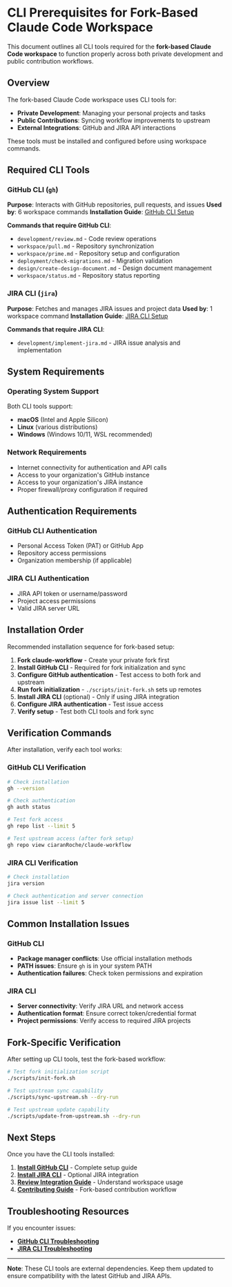 # CLI Prerequisites for Fork-Based Claude Code Workspace

This document outlines all CLI tools required for the **fork-based Claude Code workspace** to function properly across both private development and public contribution workflows.

## Overview

The fork-based Claude Code workspace uses CLI tools for:
- **Private Development**: Managing your personal projects and tasks
- **Public Contributions**: Syncing workflow improvements to upstream
- **External Integrations**: GitHub and JIRA API interactions

These tools must be installed and configured before using workspace commands.

## Required CLI Tools

### GitHub CLI (`gh`)
**Purpose**: Interacts with GitHub repositories, pull requests, and issues
**Used by**: 6 workspace commands
**Installation Guide**: [GitHub CLI Setup](github-cli-setup.md)

**Commands that require GitHub CLI**:
- `development/review.md` - Code review operations
- `workspace/pull.md` - Repository synchronization
- `workspace/prime.md` - Repository setup and configuration
- `deployment/check-migrations.md` - Migration validation
- `design/create-design-document.md` - Design document management
- `workspace/status.md` - Repository status reporting

### JIRA CLI (`jira`)
**Purpose**: Fetches and manages JIRA issues and project data
**Used by**: 1 workspace command
**Installation Guide**: [JIRA CLI Setup](jira-cli-setup.md)

**Commands that require JIRA CLI**:
- `development/implement-jira.md` - JIRA issue analysis and implementation

## System Requirements

### Operating System Support
Both CLI tools support:
- **macOS** (Intel and Apple Silicon)
- **Linux** (various distributions)
- **Windows** (Windows 10/11, WSL recommended)

### Network Requirements
- Internet connectivity for authentication and API calls
- Access to your organization's GitHub instance
- Access to your organization's JIRA instance
- Proper firewall/proxy configuration if required

## Authentication Requirements

### GitHub CLI Authentication
- Personal Access Token (PAT) or GitHub App
- Repository access permissions
- Organization membership (if applicable)

### JIRA CLI Authentication
- JIRA API token or username/password
- Project access permissions
- Valid JIRA server URL

## Installation Order

Recommended installation sequence for fork-based setup:

1. **Fork claude-workflow** - Create your private fork first
2. **Install GitHub CLI** - Required for fork initialization and sync
3. **Configure GitHub authentication** - Test access to both fork and upstream
4. **Run fork initialization** - `./scripts/init-fork.sh` sets up remotes
5. **Install JIRA CLI** (optional) - Only if using JIRA integration  
6. **Configure JIRA authentication** - Test issue access
7. **Verify setup** - Test both CLI tools and fork sync

## Verification Commands

After installation, verify each tool works:

### GitHub CLI Verification
```bash
# Check installation
gh --version

# Check authentication
gh auth status

# Test fork access
gh repo list --limit 5

# Test upstream access (after fork setup)
gh repo view ciaranRoche/claude-workflow
```

### JIRA CLI Verification
```bash
# Check installation
jira version

# Check authentication and server connection
jira issue list --limit 5
```

## Common Installation Issues

### GitHub CLI
- **Package manager conflicts**: Use official installation methods
- **PATH issues**: Ensure `gh` is in your system PATH
- **Authentication failures**: Check token permissions and expiration

### JIRA CLI
- **Server connectivity**: Verify JIRA URL and network access
- **Authentication format**: Ensure correct token/credential format
- **Project permissions**: Verify access to required JIRA projects

## Fork-Specific Verification

After setting up CLI tools, test the fork-based workflow:

```bash
# Test fork initialization script
./scripts/init-fork.sh

# Test upstream sync capability
./scripts/sync-upstream.sh --dry-run

# Test upstream update capability  
./scripts/update-from-upstream.sh --dry-run
```

## Next Steps

Once you have the CLI tools installed:

1. **[Install GitHub CLI](github-cli-setup.md)** - Complete setup guide
2. **[Install JIRA CLI](jira-cli-setup.md)** - Optional JIRA integration
3. **[Review Integration Guide](../integration/workspace-integration.md)** - Understand workspace usage
4. **[Contributing Guide](../../CONTRIBUTING.md)** - Fork-based contribution workflow

## Troubleshooting Resources

If you encounter issues:
- **[GitHub CLI Troubleshooting](../troubleshooting/github-cli-troubleshooting.md)**
- **[JIRA CLI Troubleshooting](../troubleshooting/jira-cli-troubleshooting.md)**

---

**Note**: These CLI tools are external dependencies. Keep them updated to ensure compatibility with the latest GitHub and JIRA APIs.